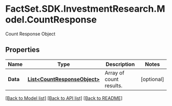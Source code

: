 # FactSet.SDK.InvestmentResearch.Model.CountResponse
Count Response Object

## Properties

Name | Type | Description | Notes
------------ | ------------- | ------------- | -------------
**Data** | [**List&lt;CountResponseObject&gt;**](CountResponseObject.md) | Array of count results. | [optional] 

[[Back to Model list]](../README.md#documentation-for-models) [[Back to API list]](../README.md#documentation-for-api-endpoints) [[Back to README]](../README.md)

